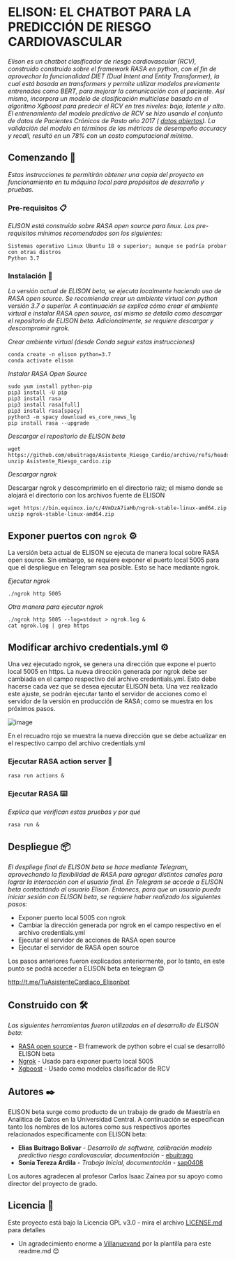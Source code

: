 # ELISON: EL CHATBOT PARA LA PREDICCIÓN DE RIESGO CARDIOVASCULAR

_Elison es un chatbot clasificador de riesgo cardiovascular (RCV), construído construido sobre el framework RASA en python, con el fin de aprovechar la funcionalidad DIET (Dual Intent and Entity Transformer), la cual está basada en transformers y permite utilizar modelos previamente entrenados como BERT, para mejorar la comunicación con el paciente. Así mismo, incorpora un modelo de clasificación multiclase basado en el algoritmo Xgboost para predecir el RCV en tres niveles: bajo, latente y alto. El entrenamiento del modelo predictivo de RCV se hizo usando el conjunto de datos de Pacientes Crónicos de Pasto año 2017 ( [datos abiertos](https://www.datos.gov.co/)). La validación del modelo en términos de las métricas de desempeño accuracy y recall, resultó en un 78% con un costo computacional mínimo._

## Comenzando 🚀

_Estas instrucciones te permitirán obtener una copia del proyecto en funcionamiento en tu máquina local para propósitos de desarrollo y pruebas._

### Pre-requisitos 📋

_ELISON está construído sobre RASA open source para linux. Los pre-requisitos mínimos recomendados son los siguientes:_

```
Sistemas operativo Linux Ubuntu 18 o superior; aunque se podría probar con otras distros
Python 3.7 

```

### Instalación 🔧

_La versión actual de ELISON beta, se ejecuta localmente haciendo uso de RASA open source. Se recomienda crear un ambiente virtual con python versión 3.7 o superior. A continuación se explica cómo crear el ambiente virtual e instalar RASA open source, así mismo se detalla como descargar el repositorio de ELISON beta. Adicionalmente, se requiere descargar y descompromir ngrok._

_Crear ambiente virtual (desde Conda seguir estas instrucciones)_

```
conda create -n elison python=3.7
conda activate elison
```

_Instalar RASA Open Source_

```
sudo yum install python-pip
pip3 install -U pip
pip3 install rasa
pip3 install rasa[full]
pip3 install rasa[spacy]
python3 -m spacy download es_core_news_lg
pip install rasa --upgrade
```
_Descargar el repositorio de ELISON beta_

```
wget https://github.com/ebuitrago/Asistente_Riesgo_Cardio/archive/refs/heads/main.zip
unzip Asistente_Riesgo_cardio.zip
```

_Descargar ngrok_

Descargar ngrok y descomprimirlo en el directorio raiz; el mismo donde se alojará el directorio con los archivos fuente de ELISON

```
wget https://bin.equinox.io/c/4VmDzA7iaHb/ngrok-stable-linux-amd64.zip
unzip ngrok-stable-linux-amd64.zip
```

## Exponer puertos con ``` ngrok ``` ⚙️

La versión beta actual de ELISON se ejecuta de manera local sobre RASA open source. Sin embargo, se requiere exponer el puerto local 5005 para que el despliegue en Telegram sea posible. Esto se hace mediante ngrok.

_Ejecutar ngrok_

```
./ngrok http 5005 
```

_Otra manera para ejecutar ngrok_

```
./ngrok http 5005 --log=stdout > ngrok.log & 
cat ngrok.log | grep https
``` 

## Modificar archivo credentials.yml ⚙️

Una vez ejecutado ngrok, se genera una dirección que expone el puerto local 5005 en https. La nueva dirección generada por ngrok debe ser cambiada en el campo respectivo del archivo credentials.yml. Esto debe hacerse cada vez que se desea ejecutar ELISON beta. Una vez realizado este ajuste, se podrán ejecutar tanto el servidor de acciones como el servidor de la versión en producción de RASA; como se muestra en los próximos pasos.

![image](https://user-images.githubusercontent.com/16356135/139560176-3a005668-afc5-42bf-a2d2-6fc4458f377c.png)

En el recuadro rojo se muestra la nueva dirección que se debe actualizar en el respectivo campo del archivo credentials.yml

### Ejecutar RASA action server 🔩

```
rasa run actions &
```

### Ejecutar RASA ⌨️

_Explica que verifican estas pruebas y por qué_

```
rasa run &
```

## Despliegue 📦

_El despliege final de ELISON beta se hace mediante Telegram, aprovechando la flexibilidad de RASA para agregar distintos canales para lograr la interacción con el usuario final. En Telegram se accede a ELISON beta contactándo al usuario Elison. Entonecs, para que un usuario pueda iniciar sesión con ELISON beta, se requiere haber realizado los siguientes pasos:_

* Exponer puerto local 5005 con ngrok
* Cambiar la dirección generada por ngrok en el campo respectivo en el archivo credentials.yml
* Ejecutar el servidor de acciones de RASA open source
* Ejecutar el servidor de RASA open source

Los pasos anteriores fueron explicados anteriormente, por lo tanto, en este punto se podrá acceder a ELISON beta en telegram 😊

http://t.me/TuAsistenteCardiaco_Elisonbot

## Construido con 🛠️

_Las siguientes herramientas fueron utilizadas en el desarrollo de ELISON beta:_

* [RASA open source](https://rasa.com/docs/rasa/) - El framework de python sobre el cual se desarrolló ELISON beta
* [Ngrok](https://bin.equinox.io/c/4VmDzA7iaHb/ngrok-stable-linux-amd64.zip/) - Usado para exponer puerto local 5005
* [Xgboost](https://xgboost.readthedocs.io/en/latest/python/python_intro.html) - Usado como modelos clasificador de RCV

## Autores ✒️

ELISON beta surge como producto de un trabajo de grado de Maestría en Analítica de Datos en la Universidad Central. A continuación se especifican tanto los nombres de los autores como sus respectivos aportes relacionados específicamente con ELISON beta:

* **Elias Buitrago Bolivar** - *Desarrollo de software, calibración modelo predictivo riesgo cardiovascular, documentación* - [ebuitrago](https://github.com/ebuitrago)
* **Sonia Tereza Ardila** - *Trabajo Inicial, documentación* - [sap0408](https://github.com/sap0408)
  
Los autores agradecen al profesor Carlos Isaac Zainea por su apoyo como director del proyecto de grado. 

## Licencia 📄

Este proyecto está bajo la Licencia GPL v3.0 - mira el archivo [LICENSE.md](LICENSE.md) para detalles


* Un agradecimiento enorme a [Villanuevand](https://github.com/Villanuevand) por la plantilla para este readme.md 😊
